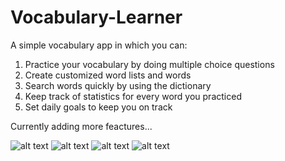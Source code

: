 # Vocabulary-Learner
A simple vocabulary app in which you can:
1. Practice your vocabulary by doing multiple choice questions
2. Create customized word lists and words
3. Search words quickly by using the dictionary
4. Keep track of statistics for every word you practiced
5. Set daily goals to keep you on track

Currently adding more feactures...

![alt text](https://github.com/KephaSher/Vocabulary-Learner/blob/main/main_screen_demo.png)
![alt text](https://github.com/KephaSher/Vocabulary-Learner/blob/main/word_list_demo.png)
![alt text](https://github.com/KephaSher/Vocabulary-Learner/blob/main/add_word_demo.png)
![alt text](https://github.com/KephaSher/Vocabulary-Learner/blob/main/user_profile_demo.png)
